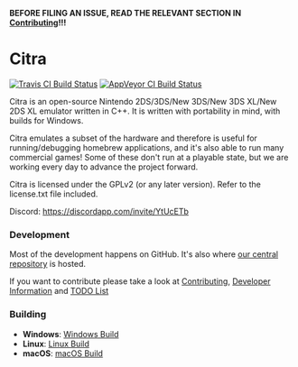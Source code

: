 **BEFORE FILING AN ISSUE, READ THE RELEVANT SECTION IN [Contributing](https://github.com/citra-valentin/citra/wiki/Contributing)!!!**

Citra
==============
[![Travis CI Build Status](https://travis-ci.org/citra-valentin/citra.svg?branch=master)](https://travis-ci.org/citra-valentin/citra)
[![AppVeyor CI Build Status](https://ci.appveyor.com/api/projects/status/k213m9mio0bhwo6a?svg=true)](https://ci.appveyor.com/project/valentinvanelslande/citra)

Citra is an open-source Nintendo 2DS/3DS/New 3DS/New 3DS XL/New 2DS XL emulator written in C++. It is written with portability in mind, with builds for Windows.

Citra emulates a subset of the hardware and therefore is useful for running/debugging homebrew applications, and it's also able to run many commercial games! Some of these don't run at a playable state, but we are working every day to advance the project forward.

Citra is licensed under the GPLv2 (or any later version). Refer to the license.txt file included.

Discord: https://discordapp.com/invite/YtUcETb

### Development

Most of the development happens on GitHub. It's also where [our central repository](https://github.com/citra-valentin/citra) is hosted.

If you want to contribute please take a look at [Contributing](https://github.com/citra-valentin/citra/wiki/Contributing), [Developer Information](https://github.com/citra-valentin/citra/wiki/Developer-Information) and [TODO List](https://github.com/citra-valentin/citra/wiki/TODO-List)

### Building

* __Windows__: [Windows Build](https://github.com/citra-valentin/citra/wiki/Building-For-Windows)
* __Linux__: [Linux Build](https://github.com/citra-valentin/citra/wiki/Building-For-Linux)
* __macOS__: [macOS Build](https://github.com/citra-valentin/citra/wiki/Building-for-macOS)
